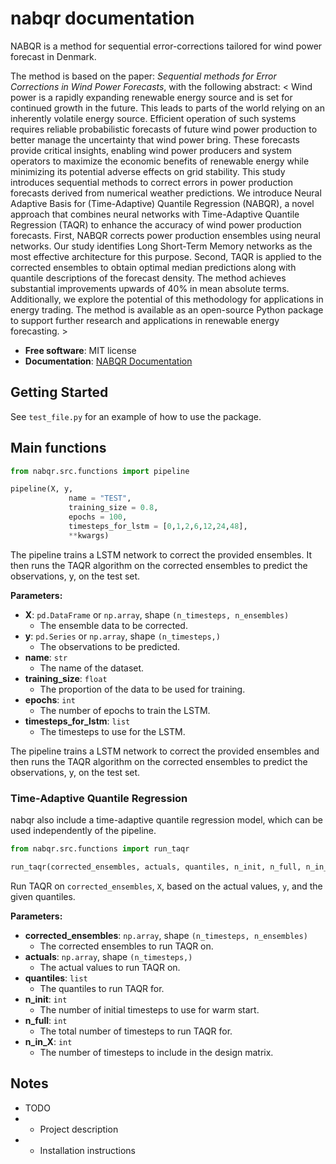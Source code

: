 <!-- .. nabqr-RTD documentation master file, created by
   sphinx-quickstart on Wed Nov 20 09:07:39 2024.
   You can adapt this file completely to your liking, but it should at least
   contain the root `toctree` directive. -->

nabqr documentation
=======================

NABQR is a method for sequential error-corrections tailored for wind power forecast in Denmark.

The method is based on the paper: *Sequential methods for Error Corrections in Wind Power Forecasts*, with the following abstract:
< Wind power is a rapidly expanding renewable energy source and is set for continued growth in the future. This leads to parts of the world relying on an inherently volatile energy source.
Efficient operation of such systems requires reliable probabilistic forecasts of future wind power production to better manage the uncertainty that wind power bring. These forecasts provide critical insights, enabling wind power producers and system operators to maximize the economic benefits of renewable energy while minimizing its potential adverse effects on grid stability.
This study introduces sequential methods to correct errors in power production forecasts derived from numerical weather predictions. 
We introduce Neural Adaptive Basis for (Time-Adaptive) Quantile Regression (NABQR), a novel approach that combines neural networks with Time-Adaptive Quantile Regression (TAQR) to enhance the accuracy of wind power production forecasts. 
First, NABQR corrects power production ensembles using neural networks.
Our study identifies Long Short-Term Memory networks as the most effective architecture for this purpose.
Second, TAQR is applied to the corrected ensembles to obtain optimal median predictions along with quantile descriptions of the forecast density. 
The method achieves substantial improvements upwards of 40\% in mean absolute terms. Additionally, we explore the potential of this methodology for applications in energy trading.
The method is available as an open-source Python package to support further research and applications in renewable energy forecasting. >


- **Free software**: MIT license  
- **Documentation**: [NABQR Documentation](https://nabqr.readthedocs.io)

## Getting Started
See `test_file.py` for an example of how to use the package.

## Main functions
```python
from nabqr.src.functions import pipeline
```

```python
pipeline(X, y, 
             name = "TEST",
             training_size = 0.8, 
             epochs = 100,
             timesteps_for_lstm = [0,1,2,6,12,24,48],
             **kwargs)
```

The pipeline trains a LSTM network to correct the provided ensembles.
It then runs the TAQR algorithm on the corrected ensembles to predict the observations, y, on the test set.

**Parameters:**

- **X**: `pd.DataFrame` or `np.array`, shape `(n_timesteps, n_ensembles)`
  - The ensemble data to be corrected.
- **y**: `pd.Series` or `np.array`, shape `(n_timesteps,)`
  - The observations to be predicted.
- **name**: `str`
  - The name of the dataset.
- **training_size**: `float`
  - The proportion of the data to be used for training.
- **epochs**: `int`
  - The number of epochs to train the LSTM.
- **timesteps_for_lstm**: `list`
  - The timesteps to use for the LSTM.


The pipeline trains a LSTM network to correct the provided ensembles and then runs the TAQR algorithm on the corrected ensembles to predict the observations, y, on the test set.

### Time-Adaptive Quantile Regression
nabqr also include a time-adaptive quantile regression model, which can be used independently of the pipeline.
```python
from nabqr.src.functions import run_taqr
```
```python
run_taqr(corrected_ensembles, actuals, quantiles, n_init, n_full, n_in_X)
```

Run TAQR on `corrected_ensembles`, `X`, based on the actual values, `y`, and the given quantiles.

**Parameters:**

- **corrected_ensembles**: `np.array`, shape `(n_timesteps, n_ensembles)`
  - The corrected ensembles to run TAQR on.
- **actuals**: `np.array`, shape `(n_timesteps,)`
  - The actual values to run TAQR on.
- **quantiles**: `list`
  - The quantiles to run TAQR for.
- **n_init**: `int`
  - The number of initial timesteps to use for warm start.
- **n_full**: `int`
  - The total number of timesteps to run TAQR for.
- **n_in_X**: `int`
  - The number of timesteps to include in the design matrix.


## Notes

- TODO
- - Project description
- - Installation instructions

<!-- .. toctree::
   :maxdepth: 2
   :caption: Contents:
-->
